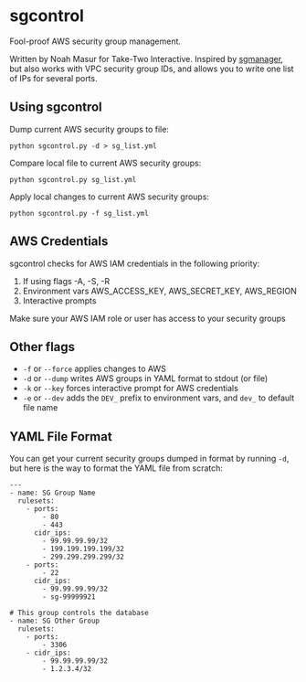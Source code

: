 # sgcontrol
Fool-proof AWS security group management.

Written by Noah Masur for Take-Two Interactive. Inspired by [sgmanager](https://github.com/gooddata/sgmanager), but also works with VPC security group IDs, and allows you to write one list of IPs for several ports.

## Using sgcontrol
Dump current AWS security groups to file:

```python sgcontrol.py -d > sg_list.yml```

Compare local file to current AWS security groups:

```python sgcontrol.py sg_list.yml```

Apply local changes to current AWS security groups:

```python sgcontrol.py -f sg_list.yml```

## AWS Credentials
sgcontrol checks for AWS IAM credentials in the following priority:

1. If using flags -A, -S, -R
2. Environment vars AWS_ACCESS_KEY, AWS_SECRET_KEY, AWS_REGION
3. Interactive prompts

Make sure your AWS IAM role or user has access to your security groups

## Other flags
- `-f` or `--force` applies changes to AWS
- `-d` or `--dump` writes AWS groups in YAML format to stdout (or file)
- `-k` or `--key` forces interactive prompt for AWS credentials
- `-e` or `--dev` adds the `DEV_` prefix to environment vars, and `dev_` to default file name

## YAML File Format
You can get your current security groups dumped in format by running `-d`, but here is the way to format the YAML file from scratch:

```
---
- name: SG Group Name
  rulesets:
    - ports:
        - 80
        - 443
      cidr_ips:
        - 99.99.99.99/32
        - 199.199.199.199/32
        - 299.299.299.299/32
    - ports:
        - 22
      cidr_ips:
        - 99.99.99.99/32
        - sg-99999921

# This group controls the database
- name: SG Other Group
  rulesets:
    - ports:
        - 3306
    - cidr_ips:
        - 99.99.99.99/32
        - 1.2.3.4/32
```

